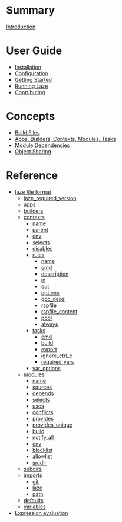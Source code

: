 # Summary

[Introduction](./introduction.md)

# User Guide

- [Installation](./installation.md)
- [Configuration](./configuration.md)
- [Getting Started](./getting_started.md)
- [Running Laze](./execution.md)
- [Contributing](./contributing.md)

# Concepts

- [Build Files](./concepts/lazefiles.md)
- [Apps, Builders, Contexts, Modules, Tasks](./concepts/types.md)
- [Module Dependencies](./concepts/dependencies.md)
- [Object Sharing](./concepts/object_sharing.md)

# Reference

- [laze file format](./reference/laze_yaml.md)
  - [laze_required_version](./reference/laze_required_version.md)
  - [apps](./reference/apps.md)
  - [builders](./reference/builders.md)
  - [contexts](./reference/contexts.md)
    - [name](./reference/context/name.md)
    - [parent](./reference/context/parent.md)
    - [env](./reference/context/env.md)
    - [selects](./reference/context/selects.md)
    - [disables](./reference/context/disables.md)
    - [rules](./reference/context/rules.md)
      - [name](./reference/context/rule/name.md)
      - [cmd](./reference/context/rule/cmd.md)
      - [description](./reference/context/rule/description.md)
      - [in](./reference/context/rule/in.md)
      - [out](./reference/context/rule/out.md)
      - [options](./reference/context/rule/option.md)
      - [gcc_deps](./reference/context/rule/gcc_deps.md)
      - [rspfile](./reference/context/rule/rspfile.md)
      - [rspfile_content](./reference/context/rule/rspfile_content.md)
      - [pool](./reference/context/rule/pool.md)
      - [always](./reference/context/rule/always.md)
    - [tasks]()
      - [cmd]()
      - [build]()
      - [export]()
      - [ignore_ctrl_c]()
      - [required_vars]()
    - [var_options]()
  - [modules](./reference/modules.md)
    - [name](./reference/module/name.md)
    - [sources](./reference/module/sources.md)
    - [depends](./reference/module/depends.md)
    - [selects](./reference/module/selects.md)
    - [uses](./reference/module/uses.md)
    - [conflicts](./reference/module/conflicts.md)
    - [provides](./reference/module/provides.md)
    - [provides_unique](./reference/module/provides_unique.md)
    - [build]()
    - [notify_all]()
    - [env]()
    - [blocklist]()
    - [allowlist]()
    - [srcdir]()
  - [subdirs](./reference/subdirs.md)
  - [imports](./reference/imports.md)
    - [git](./reference/import/git.md)
    - [laze](./reference/import/laze.md)
    - [path](./reference/import/path.md)
  - [defaults]()
  - [variables](./reference/variables.md)
- [Expression evaluation]()
